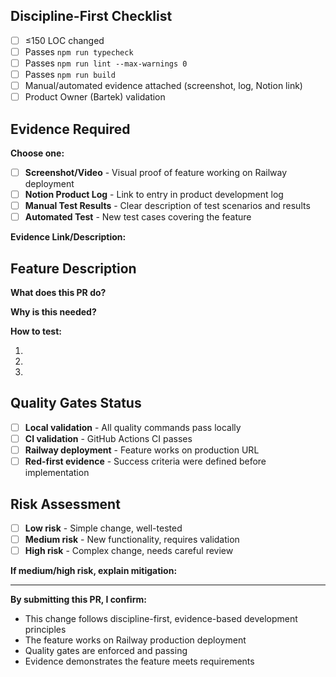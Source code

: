 ## Discipline-First Checklist

- [ ] ≤150 LOC changed
- [ ] Passes `npm run typecheck`
- [ ] Passes `npm run lint --max-warnings 0`
- [ ] Passes `npm run build`
- [ ] Manual/automated evidence attached (screenshot, log, Notion link)
- [ ] Product Owner (Bartek) validation

## Evidence Required

**Choose one:**
- [ ] **Screenshot/Video** - Visual proof of feature working on Railway deployment
- [ ] **Notion Product Log** - Link to entry in product development log
- [ ] **Manual Test Results** - Clear description of test scenarios and results
- [ ] **Automated Test** - New test cases covering the feature

**Evidence Link/Description:**
<!-- Paste screenshot, link to Notion, or describe test evidence here -->

## Feature Description

**What does this PR do?**
<!-- Brief description of the feature/fix -->

**Why is this needed?**
<!-- Player-centric justification for the change -->

**How to test:**
1. <!-- Step-by-step instructions for testing on Railway URL -->
2. 
3. 

## Quality Gates Status

- [ ] **Local validation** - All quality commands pass locally
- [ ] **CI validation** - GitHub Actions CI passes
- [ ] **Railway deployment** - Feature works on production URL
- [ ] **Red-first evidence** - Success criteria were defined before implementation

## Risk Assessment

- [ ] **Low risk** - Simple change, well-tested
- [ ] **Medium risk** - New functionality, requires validation
- [ ] **High risk** - Complex change, needs careful review

**If medium/high risk, explain mitigation:**
<!-- Describe how risks are mitigated -->

---

**By submitting this PR, I confirm:**
- This change follows discipline-first, evidence-based development principles
- The feature works on Railway production deployment
- Quality gates are enforced and passing
- Evidence demonstrates the feature meets requirements